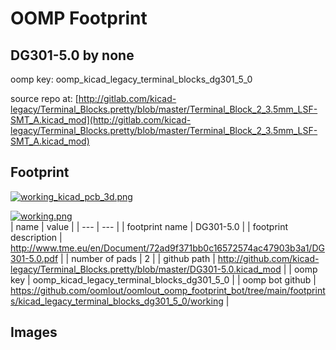 # OOMP Footprint  
## DG301-5.0  by none  
  
oomp key: oomp_kicad_legacy_terminal_blocks_dg301_5_0  
  
source repo at: [http://gitlab.com/kicad-legacy/Terminal_Blocks.pretty/blob/master/Terminal_Block_2_3.5mm_LSF-SMT_A.kicad_mod](http://gitlab.com/kicad-legacy/Terminal_Blocks.pretty/blob/master/Terminal_Block_2_3.5mm_LSF-SMT_A.kicad_mod)  
## Footprint  
  
[![working_kicad_pcb_3d.png](working_kicad_pcb_3d_600.png)](working_kicad_pcb_3d.png)  
  
[![working.png](working_600.png)](working.png)  
| name | value | 
| --- | --- | 
| footprint name | DG301-5.0 | 
| footprint description | http://www.tme.eu/en/Document/72ad9f371bb0c16572574ac47903b3a1/DG301-5.0.pdf | 
| number of pads | 2 | 
| github path | http://github.com/kicad-legacy/Terminal_Blocks.pretty/blob/master/DG301-5.0.kicad_mod | 
| oomp key | oomp_kicad_legacy_terminal_blocks_dg301_5_0 | 
| oomp bot github | https://github.com/oomlout/oomlout_oomp_footprint_bot/tree/main/footprints/kicad_legacy_terminal_blocks_dg301_5_0/working | 
## Images  
